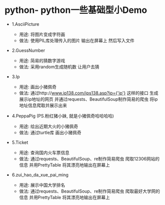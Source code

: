 # python- python一些基础型小Demo
- 1.AsciiPicture
    - 用途: 将图片变成字符画
    - 做法: 使用PIL库处理传入的图片 输出在屏幕上 然后写入文件

- 2.GuessNumber
    - 用途: 简易的猜数字游戏 
    - 做法: 采用random生成随机数 让用户去猜
- 3.Ip 
    - 用途: 画出小猪佩奇
    - 做法: 通过http://www.ip138.com/ips138.asp?ip={'ip'} 这样的接口 生成展示ip地址的网页
     并通过requests、BeautifulSoup制作简易的爬虫 将ip地址信息爬取并展示出来
- 4.PeppaPig (PS.粉红猪小妹, 就是小猪佩奇哈哈哈哈)
    - 用途: 绘出近期大火的小猪佩奇
    - 做法: 通过turtle库 画出小猪佩奇
- 5.Ticket
    - 用途: 查询国内火车票信息
    - 做法: 通过requests、BeautifulSoup、re制作简易爬虫 爬取12306网站的信息 并用PrettyTable
    将其漂亮地输出在屏幕上
- 6.zui_hao_da_xue_pai_ming
    - 用途: 展示中国大学排名
    - 做法: 通过requests、BeautifulSoup、re制作简易爬虫 爬取最好大学网的信息 并用PrettyTable
    将其漂亮地输出在屏幕上